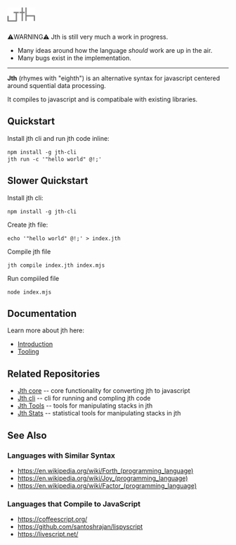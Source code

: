 # <picture> <img src="./logo.svg" alt="jth" style="height:32px">

⚠️WARNING⚠️
Jth is still very much a work in progress.

- Many ideas around how the language _should_ work
  are up in the air.
- Many bugs exist in the implementation.

<hr >

**Jth** (rhymes with "eighth")
is an alternative syntax for javascript
centered around squential data processing.

It compiles to javascript and
is compatibale with existing libraries.

## Quickstart

Install jth cli and run jth code inline:

```
npm install -g jth-cli
jth run -c '"hello world" @!;'
```

## Slower Quickstart

Install jth cli:

```
npm install -g jth-cli
```

Create jth file:

```
echo '"hello world" @!;' > index.jth
```

Compile jth file

```
jth compile index.jth index.mjs
```

Run compiiled file

```
node index.mjs
```

## Documentation

Learn more about jth here:

- [Introduction](./docs/introduction.md)
- [Tooling](./docs/tooling.md)

## Related Repositories

- [Jth core](https://github.com/johnhenry/jth/tree/main/packages/core/) -- core functionality for converting jth to javascript
- [Jth cli](https://github.com/johnhenry/jth/tree/main/packages/cli/) -- cli for running and compling jth code
- [Jth Tools](https://github.com/johnhenry/jth/tree/main/packages/tools/) -- tools for manipulating stacks in jth
- [Jth Stats](https://github.com/johnhenry/jth/tree/main/packages/stats/) -- statistical tools for manipulating stacks in jth

## See Also

### Languages with Similar Syntax

- https://en.wikipedia.org/wiki/Forth_(programming_language)
- https://en.wikipedia.org/wiki/Joy_(programming_language)
- https://en.wikipedia.org/wiki/Factor_(programming_language)

### Languages that Compile to JavaScript

- https://coffeescript.org/
- https://github.com/santoshrajan/lispyscript
- https://livescript.net/
